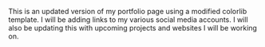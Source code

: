 This is an updated version of my portfolio page using a modified colorlib template.
I will be adding links to my various social media accounts.
I will also be updating this with upcoming projects and websites I will be working on.
